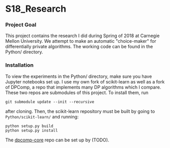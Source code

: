 # S18_Research

### Project Goal

This project contains the research I did during Spring of 2018 at Carnegie Mellon University.
We attempt to make an automatic "choice-maker" for differentially private algorithms.
The working code can be found in the Python/ directory.

### Installation

To view the experiments in the Python/ directory, make sure you have Jupyter notebooks set up.
I use my own fork of scikit-learn as well as a fork of DPComp, a repo that implements many
DP algorithms which I compare. These two repos are submodules of this project. To install them, run 

    git submodule update --init --recursive

after cloning. Then, the scikit-learn repository must be built by going to `Python/scikit-learn/`
and running:

    python setup.py build
    python setup.py install

The [dpcomp-core](https://github.com/jimola/dpcomp_core) repo can be
set up by (TODO).
